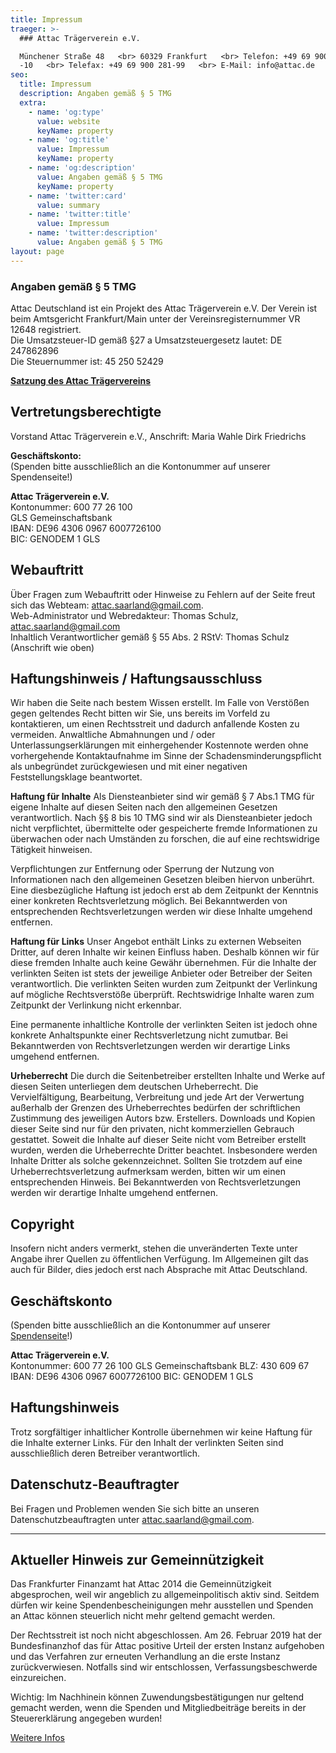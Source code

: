 ```yaml
---
title: Impressum
traeger: >-
  ### Attac Trägerverein e.V.

  Münchener Straße 48   <br> 60329 Frankfurt   <br> Telefon: +49 69 900 281
  -10   <br> Telefax: +49 69 900 281-99   <br> E-Mail: info@attac.de  
seo:
  title: Impressum
  description: Angaben gemäß § 5 TMG
  extra:
    - name: 'og:type'
      value: website
      keyName: property
    - name: 'og:title'
      value: Impressum
      keyName: property
    - name: 'og:description'
      value: Angaben gemäß § 5 TMG
      keyName: property
    - name: 'twitter:card'
      value: summary
    - name: 'twitter:title'
      value: Impressum
    - name: 'twitter:description'
      value: Angaben gemäß § 5 TMG
layout: page
---
```

### Angaben gemäß § 5 TMG

Attac Deutschland ist ein Projekt des Attac Trägerverein e.V.
Der Verein ist beim Amtsgericht Frankfurt/Main unter der
Vereinsregisternummer VR 12648 registriert.  
Die Umsatzsteuer-ID gemäß §27 a Umsatzsteuergesetz lautet: DE 247862896  
Die Steuernummer ist: 45 250 52429

[**Satzung des Attac Trägervereins**](https://www.attac.de/fileadmin/user_upload/bundesebene/attac-strukturen/AttacTraegerverein-eV__Satzung_Sept2015.pdf)  

## Vertretungsberechtigte

Vorstand Attac Trägerverein e.V., Anschrift:
Maria Wahle
Dirk Friedrichs

**Geschäftskonto:**  
(Spenden bitte ausschließlich an die Kontonummer auf unserer Spendenseite!)

**Attac Trägerverein e.V.**  
Kontonummer: 600 77 26 100  
GLS Gemeinschaftsbank  
IBAN: DE96 4306 0967 6007726100  
BIC: GENODEM 1 GLS  

## Webauftritt

Über Fragen zum Webauftritt oder Hinweise zu Fehlern auf der Seite freut sich das Webteam: <attac.saarland@gmail.com>.  
Web-Administrator und Webredakteur: Thomas Schulz, <attac.saarland@gmail.com>  
Inhaltlich Verantwortlicher gemäß § 55 Abs. 2 RStV: Thomas Schulz (Anschrift wie oben)  

## Haftungshinweis / Haftungsausschluss  

Wir haben die Seite nach bestem Wissen erstellt. Im Falle von Verstößen gegen geltendes Recht bitten wir Sie, uns bereits im Vorfeld zu kontaktieren, um einen Rechtsstreit und dadurch anfallende Kosten zu vermeiden. Anwaltliche Abmahnungen und / oder Unterlassungserklärungen mit einhergehender Kostennote werden ohne vorhergehende Kontaktaufnahme im Sinne der Schadensminderungspflicht als unbegründet zurückgewiesen und mit einer negativen Feststellungsklage beantwortet.

**Haftung für Inhalte**
Als Diensteanbieter sind wir gemäß § 7 Abs.1 TMG für eigene Inhalte auf diesen Seiten nach den allgemeinen Gesetzen verantwortlich. Nach §§ 8 bis 10 TMG sind wir als Diensteanbieter jedoch nicht verpflichtet, übermittelte oder gespeicherte fremde Informationen zu überwachen oder nach Umständen zu forschen, die auf eine rechtswidrige Tätigkeit hinweisen.

Verpflichtungen zur Entfernung oder Sperrung der Nutzung von Informationen nach den allgemeinen Gesetzen bleiben hiervon unberührt. Eine diesbezügliche Haftung ist jedoch erst ab dem Zeitpunkt der Kenntnis einer konkreten Rechtsverletzung möglich. Bei Bekanntwerden von entsprechenden Rechtsverletzungen werden wir diese Inhalte umgehend entfernen.

**Haftung für Links**
Unser Angebot enthält Links zu externen Webseiten Dritter, auf deren Inhalte wir keinen Einfluss haben. Deshalb können wir für diese fremden Inhalte auch keine Gewähr übernehmen. Für die Inhalte der verlinkten Seiten ist stets der jeweilige Anbieter oder Betreiber der Seiten verantwortlich. Die verlinkten Seiten wurden zum Zeitpunkt der Verlinkung auf mögliche Rechtsverstöße überprüft. Rechtswidrige Inhalte waren zum Zeitpunkt der Verlinkung nicht erkennbar.

Eine permanente inhaltliche Kontrolle der verlinkten Seiten ist jedoch ohne konkrete Anhaltspunkte einer Rechtsverletzung nicht zumutbar. Bei Bekanntwerden von Rechtsverletzungen werden wir derartige Links umgehend entfernen.

**Urheberrecht**
Die durch die Seitenbetreiber erstellten Inhalte und Werke auf diesen Seiten unterliegen dem deutschen Urheberrecht. Die Vervielfältigung, Bearbeitung, Verbreitung und jede Art der Verwertung außerhalb der Grenzen des Urheberrechtes bedürfen der schriftlichen Zustimmung des jeweiligen Autors bzw. Erstellers. Downloads und Kopien dieser Seite sind nur für den privaten, nicht kommerziellen Gebrauch gestattet.
Soweit die Inhalte auf dieser Seite nicht vom Betreiber erstellt wurden, werden die Urheberrechte Dritter beachtet. Insbesondere werden Inhalte Dritter als solche gekennzeichnet. Sollten Sie trotzdem auf eine Urheberrechtsverletzung aufmerksam werden, bitten wir um einen entsprechenden Hinweis. Bei Bekanntwerden von Rechtsverletzungen werden wir derartige Inhalte umgehend entfernen.

## Copyright

Insofern nicht anders vermerkt, stehen die unveränderten Texte unter Angabe ihrer Quellen zu öffentlichen Verfügung. Im Allgemeinen gilt das auch für Bilder, dies jedoch erst nach Absprache mit Attac Deutschland.

## Geschäftskonto

(Spenden bitte ausschließlich an die Kontonummer auf unserer [Spendenseite](/spenden)!)

**Attac Trägerverein e.V.**\
Kontonummer: 600 77 26 100
GLS Gemeinschaftsbank
BLZ: 430 609 67
IBAN: DE96 4306 0967 6007726100
BIC: GENODEM 1 GLS

## Haftungshinweis

Trotz sorgfältiger inhaltlicher Kontrolle übernehmen wir keine Haftung für die Inhalte externer Links. Für den Inhalt der verlinkten Seiten sind ausschließlich deren Betreiber verantwortlich.

## Datenschutz-Beauftragter

Bei Fragen und Problemen wenden Sie sich bitte an unseren Datenschutzbeauftragten unter <attac.saarland@gmail.com>.

***

## Aktueller Hinweis zur Gemeinnützigkeit

Das Frankfurter Finanzamt hat Attac 2014 die Gemeinnützigkeit abgesprochen, weil wir angeblich zu allgemeinpolitisch aktiv sind. Seitdem dürfen wir keine Spendenbescheinigungen mehr ausstellen und Spenden an Attac können steuerlich nicht mehr geltend gemacht werden.

Der Rechtsstreit ist noch nicht abgeschlossen. Am 26. Februar 2019 hat der Bundesfinanzhof das für Attac positive Urteil der ersten Instanz aufgehoben und das Verfahren zur erneuten Verhandlung an die erste Instanz zurückverwiesen. Notfalls sind wir entschlossen, Verfassungsbeschwerde einzureichen.

Wichtig: Im Nachhinein können Zuwendungsbestätigungen nur geltend gemacht werden, wenn die Spenden und Mitgliedbeiträge bereits in der Steuererklärung angegeben wurden!

[Weitere Infos](https://www.attac.de/spenden/aktuell)
